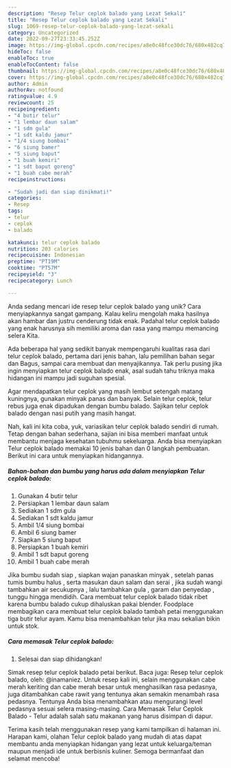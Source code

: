 ```yaml
---
description: "Resep Telur ceplok balado yang Lezat Sekali"
title: "Resep Telur ceplok balado yang Lezat Sekali"
slug: 1069-resep-telur-ceplok-balado-yang-lezat-sekali
category: Uncategorized
date: 2022-09-27T23:33:45.252Z
image: https://img-global.cpcdn.com/recipes/a8e0c48fce30dc76/680x482cq70/telur-ceplok-balado-foto-resep-utama.jpg
hideToc: false
enableToc: true
enableTocContent: false
thumbnail: https://img-global.cpcdn.com/recipes/a8e0c48fce30dc76/680x482cq70/telur-ceplok-balado-foto-resep-utama.jpg
cover: https://img-global.cpcdn.com/recipes/a8e0c48fce30dc76/680x482cq70/telur-ceplok-balado-foto-resep-utama.jpg
author: Admin
authorAv: notfound
ratingvalue: 4.9
reviewcount: 25
recipeingredient:
- "4 butir telur"
- "1 lembar daun salam"
- "1 sdm gula"
- "1 sdt kaldu jamur"
- "1/4 siung bombai"
- "6 siung bamer"
- "5 siung baput"
- "1 buah kemiri"
- "1 sdt baput goreng"
- "1 buah cabe merah"
recipeinstructions:

- "Sudah jadi dan siap dinikmati!"
categories:
- Resep
tags:
- telur
- ceplok
- balado

katakunci: telur ceplok balado 
nutrition: 203 calories
recipecuisine: Indonesian
preptime: "PT19M"
cooktime: "PT57M"
recipeyield: "3"
recipecategory: Lunch

---
```





Anda sedang mencari ide resep telur ceplok balado yang unik? Cara menyiapkannya sangat gampang. Kalau keliru mengolah maka hasilnya akan hambar dan justru cenderung tidak enak. Padahal telur ceplok balado yang enak harusnya sih memiliki aroma dan rasa yang mampu memancing selera Kita.





Ada beberapa hal yang sedikit banyak mempengaruhi kualitas rasa dari telur ceplok balado, pertama dari jenis bahan, lalu pemilihan bahan segar dan Bagus, sampai cara membuat dan menyajikannya. Tak perlu pusing jika ingin menyiapkan telur ceplok balado enak,      asal sudah tahu triknya maka hidangan ini mampu jadi suguhan spesial.














Agar mendapatkan telur ceplok yang masih lembut setengah matang kuningnya, gunakan minyak panas dan banyak. Selain telur ceplok, telur rebus juga enak dipadukan dengan bumbu balado. Sajikan telur ceplok balado dengan nasi putih yang masih hangat.






Nah, kali ini kita coba, yuk, variasikan telur ceplok balado sendiri di rumah. Tetap dengan bahan sederhana, sajian ini bisa memberi manfaat untuk membantu menjaga kesehatan tubuhmu sekeluarga. Anda bisa menyiapkan Telur ceplok balado memakai 10 jenis bahan dan 0 langkah pembuatan. Berikut ini cara untuk menyiapkan hidangannya.

<!--inarticleads1-->

##### Bahan-bahan dan bumbu yang harus ada dalam menyiapkan Telur ceplok balado:

1. Gunakan 4 butir telur
1. Persiapkan 1 lembar daun salam
1. Sediakan 1 sdm gula
1. Sediakan 1 sdt kaldu jamur
1. Ambil 1/4 siung bombai
1. Ambil 6 siung bamer
1. Siapkan 5 siung baput
1. Persiapkan 1 buah kemiri
1. Ambil 1 sdt baput goreng
1. Ambil 1 buah cabe merah


Jika bumbu sudah siap , siapkan wajan panaskan minyak , setelah panas tumis bumbu halus , serta masukan daun salam dan serai , jika sudah wangi tambahkan air secukupnya , lalu tambahkan gula , garam dan penyedap , tunggu hingga mendidih. Cara membuat telur ceplok balado tidak ribet karena bumbu balado cukup dihaluskan pakai blender. Foodplace membagikan cara membuat telur ceplok balado tambah petai menggunakan tiga butir telur ayam. Kamu bisa menambahkan telur jika mau sekalian bikin untuk stok. 

<!--inarticleads2-->

##### Cara memasak Telur ceplok balado:


1. Selesai dan siap dihidangkan!

Simak resep telur ceplok balado petai berikut. Baca juga: Resep telur ceplok balado, oleh: @inamaniez. Untuk resep kali ini, selain menggunakan cabe merah keriting dan cabe merah besar untuk menghasilkan rasa pedasnya, juga ditambahkan cabe rawit yang tentunya akan semakin menambah rasa pedasnya. Tentunya Anda bisa menambahkan atau mengurangi level pedasnya sesuai selera masing-masing. Cara Memasak Telur Ceplok Balado - Telur adalah salah satu makanan yang harus disimpan di dapur. 

Terima kasih telah menggunakan resep yang kami tampilkan di halaman ini. Harapan kami, olahan Telur ceplok balado yang mudah di atas dapat membantu anda menyiapkan hidangan yang lezat untuk keluarga/teman maupun menjadi ide untuk berbisnis kuliner. Semoga bermanfaat dan selamat mencoba!
